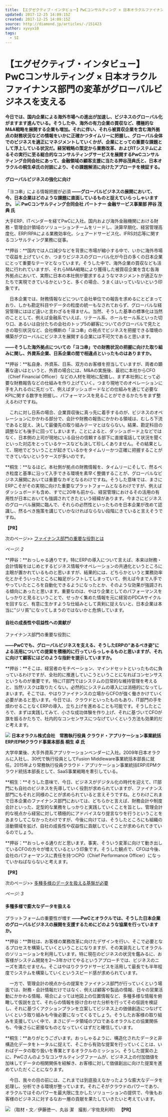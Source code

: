 ```yaml
---
title: 【エグゼクティブ・インタビュー】PwCコンサルティング × 日本オラクルファイナンス部門の変革がグローバルビジネスを支える
updated: 2017-12-25 14:09:15Z
created: 2017-12-25 14:09:15Z
source: http://diamond.jp/articles/-/151423
author: xyvyx10
tags:
  - SI
---
```


#  【エグゼクティブ・インタビュー】PwCコンサルティング × 日本オラクルファイナンス部門の変革がグローバルビジネスを支える

**今日では、国内企業による海外市場への進出が加速し、ビジネスのグローバル化がますます進んでいる。そうした中、海外の有力企業の買収など、積極的なM&A戦略を展開する企業も増加。それに伴い、それら被買収企業を含む海外拠点の財務状況などの情報をいかに正確かつタイムリーに把握し、グローバル全体でのビジネスを適正にマネジメントしていくかが、企業にとっての重要な課題として浮上している状況だ。経営戦略の策定から業務改革、およびITシステムによるその実行に至る総合的なコンサルティングサービスを展開するPwCコンサルティング合同会社にあって、金融領域の顧客支援に当たる押谷茂典氏と、日本オラクルの桐生卓氏の対談により、その課題解消に向けたアプローチを検証する。**

#### グローバルビジネスの強化に向け

「ヨコ串」による情報把握が必須
**――グローバルビジネスの展開において、今、日本企業はどのような課題に直面しているものと捉えていらっしゃいますか。**
![](../_resources/9fec3eb1ab60b9662c2cfee0af035fb2.jpg)
**PwCコンサルティング合同会社
パートナー 金融サービス事業部
押谷 茂典 氏**

大手ERP、ITベンダーを経てPwCに入社。国内および海外金融機関における財務・管理会計領域のソリューションチームをリードし、決算早期化、経営管理高度化、ERP/RPAによる業務効率化、シェアードサービス化、IFRS対応等に関するコンサルティング業務に従事。

**押谷：**国内では人口減少などを背景に市場が縮小する中で、いかに海外市場で収益を上げていくか、つまりビジネスのグローバル化が今日の多くの日本企業にとって重要なテーマとなっています。そうした中で、海外企業の買収なども活発に行われていますが、それらM&A戦略により獲得した被買収企業を含む各海外拠点において、実際に日本の本社側が要求するようなマネジメントが適正なかたちで実現できているかというと、多くの場合、うまくはいっていないという印象です。

　日本企業では、財務情報などについて会社単位での報告を求めるにとどまっており、しかも勘定科目やデータの粒度の統一もなされておらず、グローバルな経営管理にはほど遠いと言わざるを得ません。当然、そうした基準の標準化は当然のこととして、例えば金融系でいえば、リテール系、ホールセール系といった切り口、あるいは自分たちの会社のトップ5の顧客についてのグローバルで見たときの取引状況など、会社横断の「ヨコ串」の視点でビジネスを把握できる環境の構築がグローバルにビジネスを展開する企業には不可欠であると思います。

**――そうした海外拠点についての「ヨコ串」での財務状況の把握に向けた取り組みに関し、外資系企業、日系企業の間で相違点といったものはありますか。**

**押谷：**私自身、外資系、日系、双方のお客様を担当していますが、両者の顕著な違いはというと、外資の場合には、M&Aの実施後、最初に本社からCFO（Chief Financial Officer）などの人材を現地に配備し、まず本社側にとって必要な財務報告などの仕組みを作り上げていく。つまり現地でのオペレーションに手を入れるのに先だって、例えばダッシュボードなどの仕組みを通じて必要なKPIに関する数字を把握し、パフォーマンスを見ることができるかたちをまず整えるわけですね。

　これに対し日系の場合、企業買収後に真っ先に着手するのが、ビジネスのオペレーションにかかわる部分で、会計や財務の報告にかかわる領域は、むしろ下流であると捉え、決して最優先の取り組みテーマとはならない。結果、勘定科目の調整なども後手に回ってしまいます。ことによると、ダッシュボード上などではなく、日本側の上司が現地にいる自分の信頼する部下に直接電話して状況を聞くといった対応をとっているケースなども決して珍しくありません。その結果として、現地でどういうことが起きているかをタイムリーかつ正確に把握することができていないというケースが多いのです。

**桐生：**なるほど。本社側が拠点の財務情報を、タイムリーにそして、然るべき粒度と基準に沿って入手できる環境を素早く整備することが、グローバルなビジネス展開においては重要なカギとなるわけですね。そうした意味では、まさにERPこそがその実現に向けた重要なプラットフォームとなるわけですが、例えばダッシュボードも含め、すでに20年も前から、経営管理におけるその活用の有用性が日本においても強調されてきたという経緯があります。今まさにビジネスのグローバル展開に臨んで、それらの必然性といったものを日本企業が改めて認識し、然るべき施策を講じていかなければならない段階にきていると言えそうですね。

**【PR】**

次のページ>> [ファイナンス部門の重要な役割とは](http://diamond.jp/articles/-/151423?page=2)

*ページ: 2*

**押谷：**おっしゃる通りです。特にERPの導入について言えば、本来は財務・会計情報をはじめとするビジネス情報やオペレーションの共通化というところに主眼が置かれているものと思いますが、結果的には、どちらかというと業務効率化とかそういったところに軸足がシフトしてしまっていて、例えば今まで人手でやっていたところを自動化できるようになったとか、そのような効果が強調される傾向にあったと思います。重要なのは、やはり企業としてのパフォーマンスをしっかりと見るということで、せっかく集めた情報を元に経営のPDCAサイクルを回すなど、有意に生かすような仕組みとして真剣に捉えないと、日本企業は本当に"ジリ貧"になってしまうのではないかと危惧しています。

#### 自社の成長性や収益性への貢献が

ファイナンス部門の重要な役割に

**――PwCでも、グローバルビジネスを支える、そうしたERPの"あるべき姿"による活用についての提案を積極的に行っていらっしゃるものと思いますが、それに向けて顧客にはどのような指針を提示していますか。**

**押谷：**そこは、経営者のモチベーション、マインドセットといったものに負っているわけですが、全社的に推進していこうということになればコンセンサスというものが重要です。特にIT部門ではシステムの日常的な維持管理を考えると、当然リスクは取りたくない。必然的にシステムの導入には消極的になってしまいます。そこでは、やはりファイナンスの立場からCFOが強く働きかけていく必要があると思います。今日では、クラウドといったものもあり、IT部門の手を煩わせることなくERPの導入、立ち上げを進めることも可能です。そうしたところで、まずは実践してみて、小さな成功体験を作り上げ、それに基づいてCFOが旗を振るかたちで、社内的なコンセンサスにつなげていくという方法も効果的だと考えます。

![](../_resources/d01b39d8988c5ab26eec52cc0df909a5.jpg)
**日本オラクル株式会社　常務執行役員
クラウド・アプリケーション事業統括
ERP/EPMクラウド事業本部長
桐生 卓 氏**

大学卒業後、大手外資系アプリケーションベンダーに入社。2009年日本オラクルに入社し、30代で執行役員としてFusion Middleware事業統括本部長に就任。2015年より常務執行役員クラウド・アプリケーション事業統括ERP/EPMクラウド統括本部長として、SaaS事業戦略を牽引している。

**桐生：**そうした意味で、今日、ビジネスがデジタル化の時代を迎えて、IT部門にも自社のビジネスを先導していく役割が求められていますが、ファイナンス部門にもそれと同様のことが求められていると言えそうですね。とりわけこれまで日本企業のファイナンス部門においては、どちらかと言えば、財務会計や制度会計といった、定型的な業務をしっかりと実践していくことを旨とし、管理会計的な視点から経営に対して積極的にアドバイスなり提言なりを行うということをあまりしてこなかったわけですが、今後に向けては、そうしたところにも組織の活動領域を拡げ、自社の成長性や収益性に貢献していくことが求められてきているのでしょう。

**押谷：**おっしゃる通りだと思います。事実、そういう変革に向けて動き出しているCFOの方々が増えているという印象です。そうした観点で、CFOは今後、会社のパフォーマンスに責任を持つCPO（Chief Performance Officer）になっていかねばならないと考えます。

**【PR】**

次のページ>> [多種多様のデータを扱える基盤が必要](http://diamond.jp/articles/-/151423?page=3)

*ページ: 3*

#### 多種多様で膨大なデータを扱える

プラットフォームの重要性が増す
**――PwCとオラクルでは、そうした日本企業のグローバルビジネスの展開を支援するためにどのような協業を行っていますか。**

**押谷：**弊社は、お客様の業務改革に向けたデザインを行い、そこで必要となるプロセスを構築していくということになりますが、その実装先としてオラクルのソリューションを利用しています。特に現在のビジネスの状況を鑑みるに、お客様がシステム開発を2～3年かけてやるというアプローチでは、ビジネスのニーズを満たせません。そこはやはりクラウドサービスを活用して最長でも半年程度でシステムを構築していくというスピード感が求められています。

　一方で、管理会計の視点からの提案をファイナンス部門が行っていくという場面では、財務・会計情報だけではなく、例えば顧客や製品の情報、日々の営業活動にかかわる情報、場合によっては地図上の位置情報など、多種多様な情報を俯瞰して仮説を立て、それらの情報を掛け合わせた分析を行ってその仮説を検証し、それに基づくアクションプランを立案してビジネス上の価値創造につなげていくという取り組みも今後必要になってくるでしょう。そうしたお客様の取り組みを支援していく中で、まさにデータ領域のプロであるオラクルとの協業関係も、今後さらに密接なものとなっていくはずだと確信しています。

**桐生：**ありがとうございます。おっしゃるように、構造化されたデータと非構造化データをトータルに捉えて、そこから有効な提案を行っていくことは、いわばデータの取り扱いを専業とするオラクルのミッション。そうした提案の上に、PwCさんのようなコンサルティングファームが、ビジネス上の付加価値を加味してデータの相関関係を紐解き、お客様に対して価値創出に向けた提案を進めていただくことになります。

　今日、我々の目の前には、これまでは到底扱えなかったような膨大なデータを処理し、分析できる環境が整っています。それこそがクラウドのパワーであり、オラクルではそのパワーを最大限に生かしたソリューションの提供で、今後もお客様のビジネスに対するなお一層の貢献を果たしていきたいと考えています。

![](../_resources/98013c1401084c9e1196e10bc2ac6c89.jpg)
（取材・文／伊藤徳一、丸谷 潔　撮影／宇佐見利明）
**【PR】**